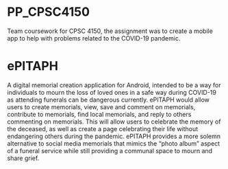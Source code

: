 # PP_CPSC4150
Team coursework for CPSC 4150, the assignment was to create a mobile app to help with problems related to the COVID-19 pandemic.

# ePITAPH
A digital memorial creation application for Android, intended to be a way for individuals to mourn the loss of loved ones in a safe way during COVID-19 as attending funerals can be dangerous currently. ePITAPH would allow users to create memorials, view, save and comment on memorials, contribute to memorials, find local memorials, and reply to others commenting on memorials. This will allow users to celebrate the memory of the deceased, as well as create a page celebrating their life without endangering others during the pandemic. ePITAPH provides a more solemn alternative to social media memorials that mimics the “photo album” aspect of a funeral service while still providing a communal space to mourn and share grief.
